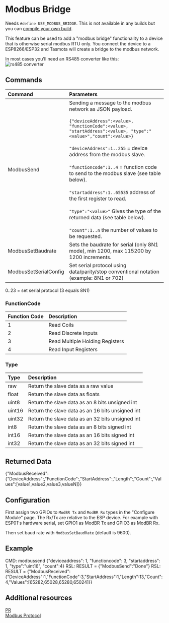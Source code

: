 # Modbus Bridge

Needs `#define USE_MODBUS_BRIDGE`. This is not available in any builds but you can [compile your own build](Compile-your-build).

This feature can be used to add a "modbus bridge" functionality to a device that is otherwise serial modbus RTU only. You connect the device to a ESP8266/ESP32 and Tasmota will create a bridge to the modbus network.

In most cases you'll need an RS485 converter like this:<BR>
![rs485 converter](https://user-images.githubusercontent.com/2833940/179932126-df473fcb-8de3-488d-b200-f57dc76db198.png)


## Commands

Command|Parameters
:---|:---
ModbusSend|Sending a message to the modbus network as JSON payload.<BR><BR>```{"deviceAddress":<value>, "functionCode":<value>, "startAddress":<value>, "type":"<value>","count":<value>}```<BR><BR>`"deviceAddress":1..255` = device address from the modbus slave.<BR><BR>`"functioncode":1..4` = function code to send to the modbus slave (see table below).<BR><BR>`"startaddress":1..65535` address of the first register to read.<BR><BR>`"type":"<value>"` Gives the type of the returned data (see table below). <BR><BR>`"count":1..n` the number of values to be requested.
|ModbusSetBaudrate|Sets the baudrate for serial (only 8N1 mode), min 1200, max 115200 by 1200 increments.
|ModbusSetSerialConfig|Set serial protocol using data/parity/stop conventional notation (example: 8N1 or 702)
0..23 = set serial protocol (3 equals 8N1)

### FunctionCode
Function Code|Description
:---|:---
1|Read Coils
|2|Read Discrete Inputs
|3|Read Multiple Holding Registers
|4|Read Input Registers
  
### Type
Type|Description
:---|:---
raw|Return the slave data as a raw value
|float|Return the slave data as floats
|uint8|Return the slave data as an 8 bits unsigned int
|uint16|Return the slave data as an 16 bits unsigned int
|uint32|Return the slave data as an 32 bits unsigned int
|int8|Return the slave data as an 8 bits signed int
|int16|Return the slave data as an 16 bits signed int
|int32|Return the slave data as an 32 bits signed int
  
## Returned Data
{"ModbusReceived":{"DeviceAddress":<value>,"FunctionCode":<value>,"StartAddress":<value>,"Length":<value>,"Count":<value>,"Values":[value1,value2,value3,valueN]}}

## Configuration

First assign two GPIOs to `ModBR Tx` and `ModBR Rx` types in the "Configure Module" page. The Rx/Tx are relative to the ESP device. For example with ESP01's hardware serial, set GPIO1 as
ModBR Tx and GPIO3 as ModBR Rx.

Then set baud rate with `ModbusSetBaudRate` (default is 9600).

## Example
CMD: modbussend  {"deviceaddress": 1, "functioncode": 3, "startaddress": 1, "type":"uint16", "count":4}
RSL: RESULT = {"ModbusSend":"Done"}
RSL: RESULT = {"ModbusReceived":{"DeviceAddress":1,"FunctionCode":3,"StartAddress":1,"Length":13,"Count":4,"Values":[65282,65028,65280,65024]}}

## Additional resources

[PR](https://github.com/arendst/Tasmota/pull/16014)  
[Modbus Protocol](https://en.wikipedia.org/wiki/Modbus)
